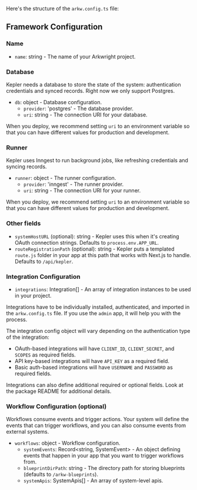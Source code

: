 Here's the structure of the `arkw.config.ts` file:

## Framework Configuration

### Name

- `name`: string - The name of your Arkwright project.

### Database

Kepler needs a database to store the state of the system: authentication credentials and synced records. Right now we only support Postgres.

- `db`: object - Database configuration.
  - `provider`: 'postgres' - The database provider.
  - `uri`: string - The connection URI for your database.

When you deploy, we recommend setting `uri` to an environment variable so that you can have different values for production and development.

### Runner

Kepler uses Inngest to run background jobs, like refreshing credentials and syncing records.

- `runner`: object - The runner configuration.
  - `provider`: 'inngest' - The runner provider.
  - `uri`: string - The connection URI for your runner.

When you deploy, we recommend setting `uri` to an environment variable so that you can have different values for production and development.

### Other fields

- `systemHostURL` (optional): string - Kepler uses this when it's creating OAuth connection strings. Defaults to `process.env.APP_URL`.
- `routeRegistrationPath` (optional): string - Kepler puts a templated `route.js` folder in your app at this path that works with Next.js to handle. Defaults to `/api/kepler`.

### Integration Configuration

- `integrations`: Integration[] - An array of integration instances to be used in your project.

Integrations have to be individually installed, authenticated, and imported in the `arkw.config.ts` file. If you use the `admin` app, it will help you with the process.

The integration config object will vary depending on the authentication type of the integration:

- OAuth-based integrations will have `CLIENT_ID`, `CLIENT_SECRET`, and `SCOPES` as required fields.
- API key-based integrations will have `API_KEY` as a required field.
- Basic auth-based integrations will have `USERNAME` and `PASSWORD` as required fields.

Integrations can also define additional required or optional fields. Look at the package README for additional details.

### Workflow Configuration (optional)

Workflows consume events and trigger actions. Your system will define the events that can trigger workflows, and you can also consume events from external systems.

- `workflows`: object - Workflow configuration.
  - `systemEvents`: Record<string, SystemEvent> - An object defining events that happen in your app that you want to trigger workflows from.
  - `blueprintDirPath`: string - The directory path for storing blueprints (defaults to `/arkw-blueprints`).
  - `systemApis`: SystemApis[] - An array of system-level apis.
